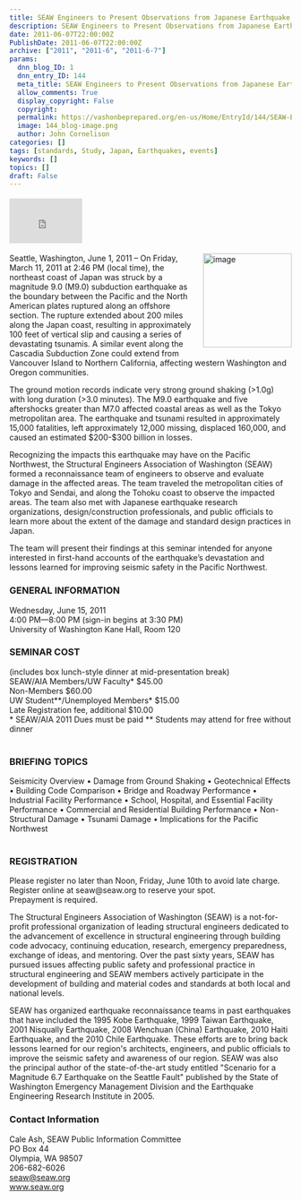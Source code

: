```yaml
---
title: SEAW Engineers to Present Observations from Japanese Earthquake Reconnaissance
description: SEAW Engineers to Present Observations from Japanese Earthquake Reconnaissance
date: 2011-06-07T22:00:00Z
PublishDate: 2011-06-07T22:00:00Z
archive: ["2011", "2011-6", "2011-6-7"]
params:
  dnn_blog_ID: 1
  dnn_entry_ID: 144
  meta_title: SEAW Engineers to Present Observations from Japanese Earthquake Reconnaissance
  allow_comments: True
  display_copyright: False
  copyright:
  permalink: https://vashonbeprepared.org/en-us/Home/EntryId/144/SEAW-Engineers-to-Present-Observations-from-Japanese-Earthquake-Reconnaissance
  image: 144_blog-image.png
  author: John Cornelison
categories: []
tags: [standards, Study, Japan, Earthquakes, events]
keywords: []
topics: []
draft: False
---
```


<div class="wlWriterHeaderFooter" style="padding-bottom: 4px; margin: 0px; padding-left: 0px; padding-right: 0px; float: none; padding-top: 4px"><iframe src="http://www.facebook.com/widgets/like.php?href=http://vashoneoc.org/Blogs/VashonPreparedness/tabid/164/EntryId/144/SEAW-Engineers-to-Present-Observations-from-Japanese-Earthquake-Reconnaissance.aspx" frameborder="0" scrolling="no" style="border-bottom: medium none; border-left: medium none; width: 130px; height: 80px; border-top: medium none; border-right: medium none"></iframe></div>
<p><a href="./images/144/Windows-Live-Writer-782ad2898a7f_D036-image_2.png"><img title="image" border="0" alt="image" align="right" width="158" height="168" style="background-image: none; border-bottom: 0px; border-left: 0px; margin: 0px 0px 5px 5px; padding-left: 0px; padding-right: 0px; display: inline; float: right; border-top: 0px; border-right: 0px; padding-top: 0px" src="./images/144/Windows-Live-Writer-782ad2898a7f_D036-image_thumb.png" /></a>Seattle, Washington, June 1, 2011 – On Friday, March 11, 2011 at 2:46 PM (local time), the northeast coast of Japan was struck by a magnitude 9.0 (M9.0) subduction earthquake as the boundary between the Pacific and the North American plates ruptured along an offshore section. The rupture extended about 200 miles along the Japan coast, resulting in approximately 100 feet of vertical slip and causing a series of devastating tsunamis. A similar event along the Cascadia Subduction Zone could extend from Vancouver Island to Northern California, affecting western Washington and Oregon communities.</p>
<p>The ground motion records indicate very strong ground shaking (&gt;1.0g) with long duration (&gt;3.0 minutes). The M9.0 earthquake and five aftershocks greater than M7.0 affected coastal areas as well as the Tokyo metropolitan area. The earthquake and tsunami resulted in approximately 15,000 fatalities, left approximately 12,000 missing, displaced 160,000, and caused an estimated $200-$300 billion in losses.</p>
<p>Recognizing the impacts this earthquake may have on the Pacific Northwest, the Structural Engineers Association of Washington (SEAW) formed a reconnaissance team of engineers to observe and evaluate damage in the affected areas. The team traveled the metropolitan cities of Tokyo and Sendai, and along the Tohoku coast to observe the impacted areas. The team also met with Japanese earthquake research organizations, design/construction professionals, and public officials to learn more about the extent of the damage and standard design practices in Japan.</p>
<p>The team will present their findings at this seminar intended for anyone interested in first-hand accounts of the earthquake’s devastation and lessons learned for improving seismic safety in the Pacific Northwest.</p>
<h3>GENERAL INFORMATION</h3>
<p>Wednesday, June 15, 2011 <br />
4:00 PM—8:00 PM (sign-in begins at 3:30 PM) <br />
University of Washington Kane Hall, Room 120</p>
<h3>SEMINAR COST</h3>
<p>(includes box lunch-style dinner at mid-presentation break) <br />
SEAW/AIA Members/UW Faculty* $45.00 <br />
Non-Members $60.00 <br />
UW Student**/Unemployed Members* $15.00 <br />
Late Registration fee, additional $10.00 <br />
* SEAW/AIA 2011 Dues must be paid ** Students may attend for free without dinner <br />
&#160;</p>
<h3>BRIEFING TOPICS</h3>
<p>Seismicity Overview • Damage from Ground Shaking • Geotechnical Effects • Building Code Comparison • Bridge and Roadway Performance • Industrial Facility Performance • School, Hospital, and Essential Facility Performance • Commercial and Residential Building Performance • Non-Structural Damage • Tsunami Damage • Implications for the Pacific Northwest <br />
&#160;</p>
<h3>REGISTRATION</h3>
<p>Please register no later than Noon, Friday, June 10th to avoid late charge. Register online at seaw@seaw.org to reserve your spot. <br />
Prepayment is required.</p>
<p>The Structural Engineers Association of Washington (SEAW) is a not-for-profit professional organization of leading structural engineers dedicated to the advancement of excellence in structural engineering through building code advocacy, continuing education, research, emergency preparedness, exchange of ideas, and mentoring. Over the past sixty years, SEAW has pursued issues affecting public safety and professional practice in structural engineering and SEAW members actively participate in the development of building and material codes and standards at both local and national levels.</p>
<p>SEAW has organized earthquake reconnaissance teams in past earthquakes that have included the 1995 Kobe Earthquake, 1999 Taiwan Earthquake, 2001 Nisqually Earthquake, 2008 Wenchuan (China) Earthquake, 2010 Haiti Earthquake, and the 2010 Chile Earthquake. These efforts are to bring back lessons learned for our region's architects, engineers, and public officials to improve the seismic safety and awareness of our region. SEAW was also the principal author of the state-of-the-art study entitled "Scenario for a Magnitude 6.7 Earthquake on the Seattle Fault" published by the State of Washington Emergency Management Division and the Earthquake Engineering Research Institute in 2005.</p>
<h3>Contact Information</h3>
<p>Cale Ash, SEAW Public Information Committee <br />
PO Box 44 <br />
Olympia, WA 98507 <br />
206-682-6026 <br />
<a href="mailto:seaw@seaw.org">seaw@seaw.org</a> <br />
<a href="http://www.seaw.org">www.seaw.org</a></p>
